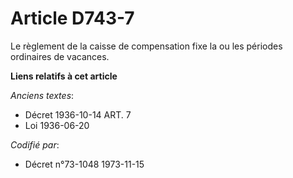 # Article D743-7

Le règlement de la caisse de compensation fixe la ou les périodes ordinaires de vacances.

**Liens relatifs à cet article**

_Anciens textes_:

  - Décret  1936-10-14 ART. 7
  - Loi   1936-06-20

_Codifié par_:

  - Décret n°73-1048 1973-11-15
